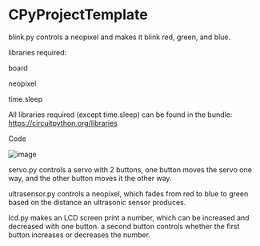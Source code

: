 # CPyProjectTemplate
blink.py controls a neopixel and makes it blink red, green, and blue. 

libraries required:

board

neopixel

time.sleep

All libraries required (except time.sleep) can be found in the bundle: https://circuitpython.org/libraries

Code

![image](https://user-images.githubusercontent.com/112961338/191976543-13d5759d-2f82-4997-a063-4db2cf937ab6.png)



servo.py controls a servo with 2 buttons, one button moves the servo one way, and the other button moves it the other way. 

ultrasensor.py controls a neopixel, which fades from red to blue to green based on the distance an ultrasonic sensor produces. 

lcd.py makes an LCD screen print a number, which can be increased and decreased with one button. a second button controls whether the first button increases or decreases the number.



